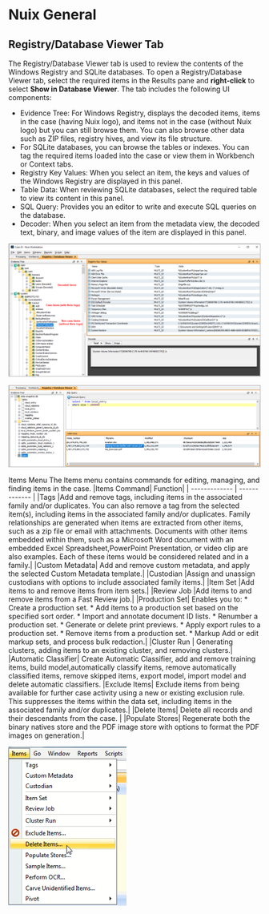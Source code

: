# Nuix General

## Registry/Database Viewer Tab

The Registry/Database Viewer tab is used to review the contents of the Windows Registry and SQLite databases. To open a Registry/Database Viewer tab, select the required items in the Results pane and **right-click** to select **Show in Database Viewer**. The tab includes the following UI components:

* Evidence Tree: For Windows Registry, displays the decoded items, items in the case \(having Nuix logo\), and items not in the case \(without Nuix logo\) but you can still browse them. You can also browse other data such as ZIP files, registry hives, and view its file structure.
* For SQLite databases, you can browse the tables or indexes. You can tag the required items loaded into the case or view them in Workbench or Context tabs.
* Registry Key Values: When you select an item, the keys and values of the Windows Registry are displayed in this panel.
* Table Data: When reviewing SQLite databases, select the required table to view its content in this panel.
* SQL Query: Provides you an editor to write and execute SQL queries on the database.
* Decoder: When you select an item from the metadata view, the decoded text, binary, and image values of the item are displayed in this panel.

![Viewing Registry](../.gitbook/assets/image%20%2837%29.png)

![Viewing SQLite Database](../.gitbook/assets/image%20%2838%29.png)


Items Menu
The Items menu contains commands for editing, managing, and finding items in the case.
|Items Command| Function|
| ------------- | ------------- |
|Tags |Add and remove tags, including items in the associated family and/or duplicates. You can also remove a tag from the selected item(s), including items in the associated family and/or duplicates. Family relationships are generated when items are extracted from other items, such as a zip file or email with attachments. Documents with other items embedded within them, such as a Microsoft Word document with an embedded Excel Spreadsheet,PowerPoint Presentation, or video clip are also examples. Each of these items would be considered related and in a family.|
|Custom Metadata| Add and remove custom metadata, and apply the selected Custom Metadata template.|
|Custodian |Assign and unassign custodians with options to include associated family items.|
|Item Set |Add items to and remove items from item sets.|
|Review Job |Add items to and remove items from a Fast Review job.|
|Production Set| Enables you to: * Create a production set. * Add items to a production set based on the specified sort order. * Import and annotate document ID lists. * Renumber a production set. * Generate or delete print previews. * Apply export rules to a production set. * Remove items from a production set. * Markup Add or edit markup sets, and process bulk redaction.|
|Cluster Run | Generating clusters, adding items to an existing cluster, and removing clusters.|
|Automatic Classifier| Create Automatic Classifier, add and remove training items, build model,automatically classify items, remove automatically classified items, remove skipped items, export model, import model and delete automatic classifiers.
|Exclude Items| Exclude items from being available for further case activity using a new or existing exclusion rule. This suppresses the items within the data set, including items in the associated family and/or duplicates.|
|Delete Items| Delete all records and their descendants from the case. |
|Populate Stores| Regenerate both the binary natives store and the PDF image store with options to format the PDF images on generation.|




![](../.gitbook/assets/image%20%2843%29.png)


